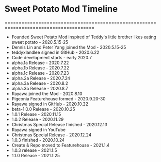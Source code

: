 # Sweet Potato Mod Timeline
======================================================================================
+ Founded Sweet Potato Mod inspired of Teddy's little brother likes eating sweet potato - 2020.5.15-25
+ Dennis Lin and Peter Yang joined the Mod - 2020.5.15-25
+ teddyxlandlee signed in GitHub - 2020.6.22
+ Code development starts - early 2020.7
+ alpha.1a Release - 2020.7.22
+ alpha.1b Release - 2020.7.22
+ alpha.1c Release - 2020.7.23
+ alpha.2a Release - 2020.7.24
+ alpha.3a Release - 2020.8.2
+ alpha.3b Release - 2020.8.7
+ Rayawa joined the Mod - 2020.8.10
+ Pigeonia Featurehouse formed - 2020.9.20-30
+ Rayawa signed in GitHub - 2020.10.22
+ beta-1.0.0 Release - 2020.10.25
+ 1.0.1 Release - 2020.11.15
+ 1.0.2 Release - 2020.11.29
+ Christmas Special Release finished - 2020.12.13
+ Rayawa signed in YouTube
+ Christmas Special Release - 2020.12.24
+ 1.0.3 finished - 2020.10.24
+ Create & Repo moved to Featurehouse - 2021.1.4
+ 1.0.3 release - 2021.1.5
+ 1.1.0 Release - 2021.1.25
